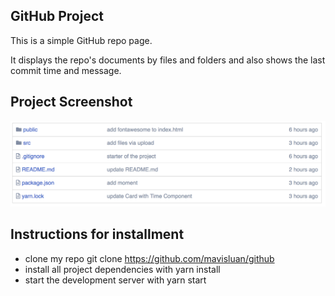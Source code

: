 ## GitHub Project

This is a simple GitHub repo page. 

It displays the repo's documents by files and folders and also shows the last commit time and message.


## Project Screenshot 
![](src/github.png)


## Instructions for installment

- clone my repo git clone https://github.com/mavisluan/github
- install all project dependencies with yarn install
- start the development server with yarn start


